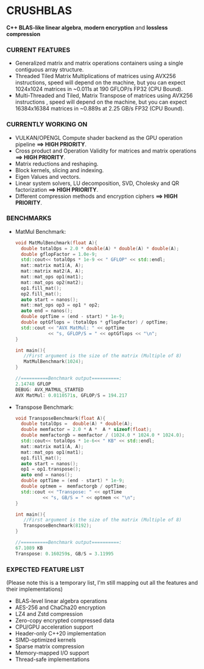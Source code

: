 # CRUSHBLAS
**C++ BLAS-like linear algebra**, **modern encryption** and **lossless compression**

### CURRENT FEATURES 
- Generalized matrix and matrix operations containers using a single contiguous array structure. 
- Threaded Tiled Matrix Multiplications of matrices using AVX256 instructions, speed will depend on the machine, but you can expect 1024x1024 matrices in ~0.011s at 190 GFLOP/s FP32 (CPU Bound).
- Multi-Threaded and Tiled, Matrix Transpose of matrices using AVX256 instructions , speed will depend on the machine, but you can expect 16384x16384 matrices in ~0.889s at 2.25 GB/s FP32 (CPU Bound).

### CURRENTLY WORKING ON 
- VULKAN/OPENGL Compute shader backend as the GPU operation pipeline **==> HIGH PRIORITY**. 
- Cross product and Operation Validity for matrices and matrix operations **==> HIGH PRIORITY**.
- Matrix reductions and reshaping.
- Block kernels, slicing and indexing.
- Eigen Values and vectors. 
- Linear system solvers, LU decomposition, SVD, Cholesky and QR factorization **==> HIGH PRIORITY**.
- Different compression methods and encryption ciphers **==> HIGH PRIORITY**. 

### BENCHMARKS
- MatMul Benchmark:
    ```c++
   void MatMulBenchmark(float A){
      double totalOps = 2.0 * double(A) * double(A) * double(A);
      double gflopFactor = 1.0e-9;
      std::cout<< totalOps * 1e-9 << " GFLOP" << std::endl; 
      mat::matrix mat1(A, A);
      mat::matrix mat2(A, A); 
      mat::mat_ops op1(mat1); 
      mat::mat_ops op2(mat2);
      op1.fill_mat();
      op2.fill_mat(); 
      auto start = nanos(); 
      mat::mat_ops op3 = op1 * op2; 
      auto end = nanos(); 
      double optTime = (end - start) * 1e-9;
      double optGflops = (totalOps * gflopFactor) / optTime;
      std::cout << "AVX MatMul: " << optTime
                << "s, GFLOP/S = " << optGflops << "\n";
    }

    int main(){
       //First argument is the size of the matrix (Multiple of 8)
       MatMulBenchmark(1024);
    }

    //==========Benchmark output==========:
    2.14748 GFLOP
    DEBUG: AVX_MATMUL_STARTED
    AVX MatMul: 0.0110571s, GFLOP/S = 194.217


- Transpose Benchmark:
    ```c++
   void TransposeBenchmark(float A){
      double totalOps =  double(A) * double(A);
      double memfactor = 2.0 * A *  A * sizeof(float);
      double memfactorgb = memfactor / (1024.0 * 1024.0 * 1024.0); 
      std::cout<< totalOps * 1e-6<< " KB" << std::endl; 
      mat::matrix mat1(A, A);
      mat::mat_ops op1(mat1); 
      op1.fill_mat();
      auto start = nanos();
      op1 = op1.transpose();
      auto end = nanos(); 
      double optTime = (end - start) * 1e-9;
      double optmem =  memfactorgb / optTime;
      std::cout << "Transpose: " << optTime
              << "s, GB/S = " << optmem << "\n";
    }

    int main(){
       //First argument is the size of the matrix (Multiple of 8)
       TransposeBenchmark(8192);
    }

    //==========Benchmark output==========:
    67.1089 KB
    Transpose: 0.160259s, GB/S = 3.11995


### EXPECTED FEATURE LIST 
(Please note this is a temporary list, 
I'm still mapping out all the features and their implementations)
- BLAS-level linear algebra operations
- AES-256 and ChaCha20 encryption
- LZ4 and Zstd compression
- Zero-copy encrypted compressed data
- CPU/GPU acceleration support
- Header-only C++20 implementation
- SIMD-optimized kernels
- Sparse matrix compression
- Memory-mapped I/O support
- Thread-safe implementations
